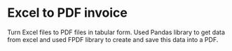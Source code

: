 # Excel to PDF invoice

Turn Excel files to PDF files in tabular form.
Used Pandas library to get data from excel and used FPDF library to create and save this data into a PDF.
